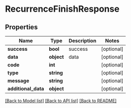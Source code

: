 # RecurrenceFinishResponse

## Properties
Name | Type | Description | Notes
------------ | ------------- | ------------- | -------------
**success** | **bool** | success | [optional] 
**data** | **object** | data | [optional] 
**code** | **int** |  | [optional] 
**type** | **string** |  | [optional] 
**message** | **string** |  | [optional] 
**additional_data** | **object** |  | [optional] 

[[Back to Model list]](../README.md#documentation-for-models) [[Back to API list]](../README.md#documentation-for-api-endpoints) [[Back to README]](../README.md)


